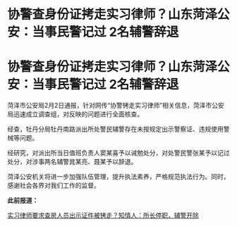 # 协警查身份证拷走实习律师？山东菏泽公安：当事民警记过 2名辅警辞退

# 协警查身份证拷走实习律师？山东菏泽公安：当事民警记过 2名辅警辞退

菏泽市公安局2月2日通报，针对网传“协警铐走实习律师”相关信息，菏泽市公安局迅速成立调查组，对反映的问题进行全面核查。

经查，牡丹分局牡丹南路派出所处警民辅警存在未按规定出示警察证、违规使用警械等问题。

经研究，对派出所当日值班负责人窦某喜予以诫勉处分，对处警民警张某予以记过处分，对涉事两名辅警晁某亮、聂某予以辞退。

菏泽公安机关将进一步加强队伍管理，提升执法素养，严格规范执法行为。同时，感谢社会各界对我们工作的监督。

**此前报道：**

[实习律师要求查房人员出示证件被铐走？知情人：所长停职，辅警开除](https://news.qq.com/rain/a/20240202V08MMH00)

